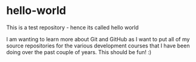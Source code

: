 # hello-world
This is a test repository - hence its called hello world

I am wanting to learn more about Git and GitHub as I want to put all of my source repositories for the various development courses that I have been doing over the past couple of years.
This should be fun! :)
